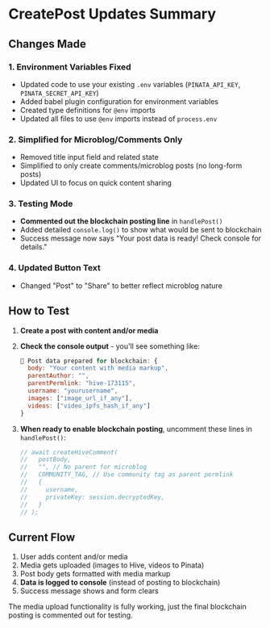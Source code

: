 # CreatePost Updates Summary

## Changes Made

### 1. Environment Variables Fixed
- Updated code to use your existing `.env` variables (`PINATA_API_KEY`, `PINATA_SECRET_API_KEY`)
- Added babel plugin configuration for environment variables
- Created type definitions for `@env` imports
- Updated all files to use `@env` imports instead of `process.env`

### 2. Simplified for Microblog/Comments Only
- Removed title input field and related state
- Simplified to only create comments/microblog posts (no long-form posts)
- Updated UI to focus on quick content sharing

### 3. Testing Mode
- **Commented out the blockchain posting line** in `handlePost()`
- Added detailed `console.log()` to show what would be sent to blockchain
- Success message now says "Your post data is ready! Check console for details."

### 4. Updated Button Text
- Changed "Post" to "Share" to better reflect microblog nature

## How to Test

1. **Create a post with content and/or media**
2. **Check the console output** - you'll see something like:
   ```javascript
   📝 Post data prepared for blockchain: {
     body: "Your content with media markup",
     parentAuthor: "",
     parentPermlink: "hive-173115",
     username: "yourusername",
     images: ["image_url_if_any"],
     videos: ["video_ipfs_hash_if_any"]
   }
   ```

3. **When ready to enable blockchain posting**, uncomment these lines in `handlePost()`:
   ```javascript
   // await createHiveComment(
   //   postBody,
   //   "", // No parent for microblog
   //   COMMUNITY_TAG, // Use community tag as parent permlink
   //   {
   //     username,
   //     privateKey: session.decryptedKey,
   //   }
   // );
   ```

## Current Flow
1. User adds content and/or media
2. Media gets uploaded (images to Hive, videos to Pinata)
3. Post body gets formatted with media markup
4. **Data is logged to console** (instead of posting to blockchain)
5. Success message shows and form clears

The media upload functionality is fully working, just the final blockchain posting is commented out for testing.
